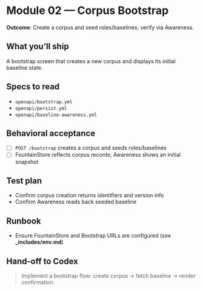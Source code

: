 # Module 02 — Corpus Bootstrap

**Outcome**: Create a corpus and seed roles/baselines; verify via Awareness.

## What you’ll ship
A bootstrap screen that creates a new corpus and displays its initial baseline state.

## Specs to read
- `openapi/bootstrap.yml`
- `openapi/persist.yml`
- `openapi/baseline-awareness.yml`

## Behavioral acceptance
- [ ] `POST /bootstrap` creates a corpus and seeds roles/baselines
- [ ] FountainStore reflects corpus records; Awareness shows an initial snapshot

## Test plan
- Confirm corpus creation returns identifiers and version info
- Confirm Awareness reads back seeded baseline

## Runbook
- Ensure FountainStore and Bootstrap URLs are configured (see **_includes/env.md**)

## Hand-off to Codex
> Implement a bootstrap flow: create corpus → fetch baseline → render confirmation.
